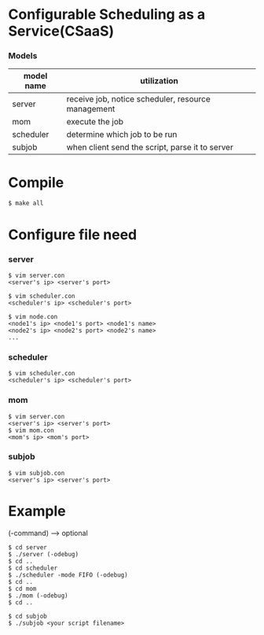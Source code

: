 # Configurable Scheduling as a Service(CSaaS)

### Models

model name | utilization
------------ | -------------
server | receive job, notice scheduler, resource management
mom | execute the job
scheduler | determine which job to be run
subjob | when client send the script, parse it to server

# Compile
```
$ make all
```

# Configure file need
### server
```
$ vim server.con
<server's ip> <server's port>

$ vim scheduler.con
<scheduler's ip> <scheduler's port>

$ vim node.con
<node1's ip> <node1's port> <node1's name>
<node2's ip> <node2's port> <node2's name>
...

```

### scheduler
```
$ vim scheduler.con
<scheduler's ip> <scheduler's port>
```

### mom
```
$ vim server.con
<server's ip> <server's port>
$ vim mom.con
<mom's ip> <mom's port>
```

### subjob
```
$ vim subjob.con
<server's ip> <server's port>
```

# Example
(-command) --> optional

```
$ cd server
$ ./server (-odebug)
$ cd ..
$ cd scheduler
$ ./scheduler -mode FIFO (-odebug)
$ cd ..
$ cd mom
$ ./mom (-odebug)
$ cd ..

$ cd subjob
$ ./subjob <your script filename>
```


